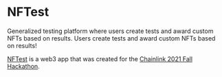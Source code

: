 # NFTest
Generalized testing platform where users create tests and award custom NFTs based on results.
Users create tests and award custom NFTs based on results!

<a href='https://nftest.net'>NFTest</a> is a web3 app that was created for the <a href='https://chainlink-fall-hackathon-2021.devpost.com/'>Chainlink 2021 Fall Hackathon</a>.

